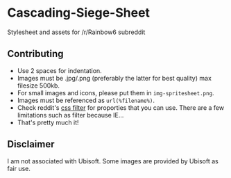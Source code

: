 # Cascading-Siege-Sheet
Stylesheet and assets for /r/Rainbow6 subreddit

## Contributing  
* Use 2 spaces for indentation. 
* Images must be .jpg/.png (preferably the latter for best quality) max filesize 500kb. 
* For small images and icons, please put them in ``img-spritesheet.png``.
* Images must be referenced as ``url(%filename%)``.
* Check reddit's [css filter](https://github.com/reddit/reddit/blob/master/r2/r2/lib/cssfilter.py#L73) for proporties that you can use. There are a few limitations such as filter because IE...
* That's pretty much it!  

## Disclaimer

I am not associated with Ubisoft. Some images are provided by Ubisoft as fair use.
